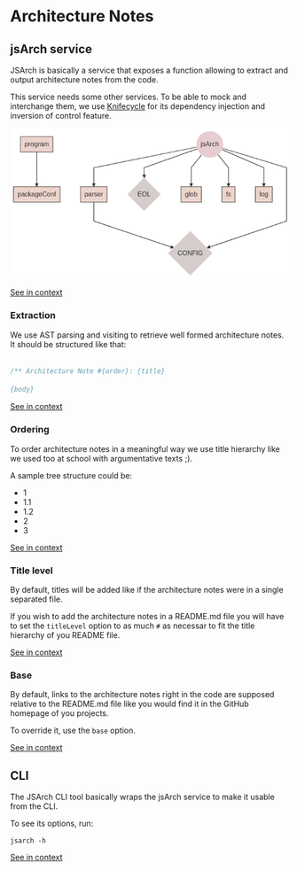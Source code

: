 [//]: # ( )
[//]: # (This file is automatically generated by the `jsarch`)
[//]: # (module. Do not change it elsewhere, changes would)
[//]: # (be overriden.)
[//]: # ( )
# Architecture Notes



## jsArch service

JSArch is basically a service that exposes a function allowing
 to extract and output architecture notes from the code.

This service needs some other services. To be able to mock and
 interchange them, we use
 [Knifecycle](https://github.com/nfroidure/knifecycle) for its
 dependency injection and inversion of control feature.

![Dependencies Graph](./DEPENDENCIES.mmd.png)

[See in context](./src/jsarch.js#L70-L81)



### Extraction

We use AST parsing and visiting to retrieve well formed
architecture notes. It should be structured like that:
```js

/** Architecture Note #{order}: {title}

{body}
```

[See in context](./src/jsarch.js#L226-L236)



### Ordering

To order architecture notes in a meaningful way we
 use title hierarchy like we used too at school with
 argumentative texts ;).

A sample tree structure could be:
- 1
- 1.1
- 1.2
- 2
- 3

[See in context](./src/compareNotes.js#L1-L14)



### Title level

By default, titles will be added like if the architecture
 notes were in a single separated file.

If you wish to add the architecture notes in a README.md file
 you will have to set the `titleLevel` option to as much `#`
 as necessar to fit the title hierarchy of you README file.

[See in context](./src/jsarch.js#L48-L56)



### Base

By default, links to the architecture notes right in the code
 are supposed relative to the README.md file like you would
 find it in the GitHub homepage of you projects.

To override it, use the `base` option.

[See in context](./src/jsarch.js#L59-L67)



## CLI

The JSArch CLI tool basically wraps the jsArch service
to make it usable from the CLI.

To see its options, run:
```
jsarch -h
```

[See in context](./src/runJSArch.js#L1-L10)

